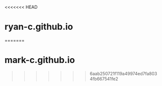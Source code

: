 <<<<<<< HEAD
# ryan-c.github.io
=======
# mark-c.github.io
>>>>>>> 6aab250721f119a49974ed7fa8034fb667541fe2

